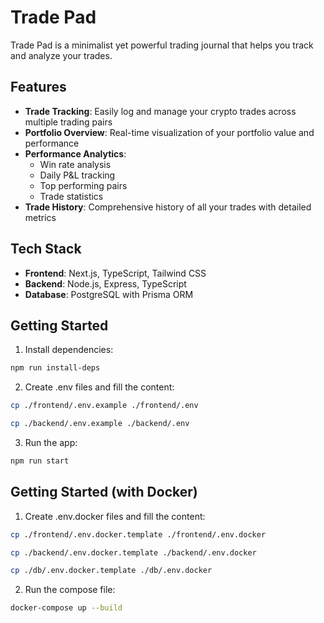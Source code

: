 # Trade Pad

Trade Pad is a minimalist yet powerful trading journal that helps you track and analyze your trades.

## Features

- **Trade Tracking**: Easily log and manage your crypto trades across multiple trading pairs
- **Portfolio Overview**: Real-time visualization of your portfolio value and performance
- **Performance Analytics**: 
  - Win rate analysis
  - Daily P&L tracking
  - Top performing pairs
  - Trade statistics
- **Trade History**: Comprehensive history of all your trades with detailed metrics

## Tech Stack

- **Frontend**: Next.js, TypeScript, Tailwind CSS
- **Backend**: Node.js, Express, TypeScript
- **Database**: PostgreSQL with Prisma ORM

## Getting Started

1. Install dependencies:

```bash
npm run install-deps
```

2. Create .env files and fill the content:

```bash
cp ./frontend/.env.example ./frontend/.env

cp ./backend/.env.example ./backend/.env
```

3. Run the app:

```bash
npm run start
```

## Getting Started (with Docker)

1. Create .env.docker files and fill the content:

```bash
cp ./frontend/.env.docker.template ./frontend/.env.docker

cp ./backend/.env.docker.template ./backend/.env.docker

cp ./db/.env.docker.template ./db/.env.docker
```

2. Run the compose file:
```bash
docker-compose up --build
```
